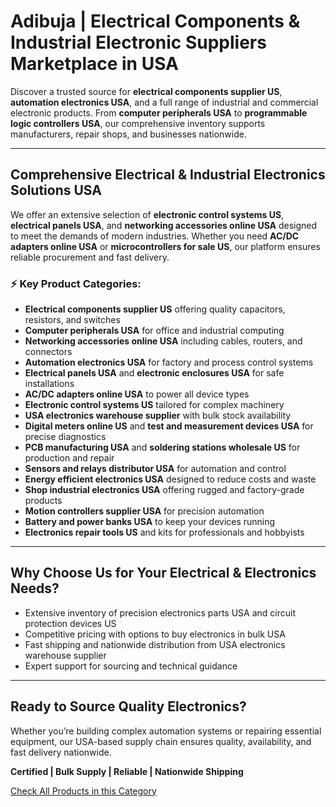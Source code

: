 # Adibuja | Electrical Components & Industrial Electronic Suppliers Marketplace in USA

Discover a trusted source for **electrical components supplier US**, **automation electronics USA**, and a full range of industrial and commercial electronic products. From **computer peripherals USA** to **programmable logic controllers USA**, our comprehensive inventory supports manufacturers, repair shops, and businesses nationwide.

---

## Comprehensive Electrical & Industrial Electronics Solutions USA

We offer an extensive selection of **electronic control systems US**, **electrical panels USA**, and **networking accessories online USA** designed to meet the demands of modern industries. Whether you need **AC/DC adapters online USA** or **microcontrollers for sale US**, our platform ensures reliable procurement and fast delivery.

### ⚡ Key Product Categories:
- **Electrical components supplier US** offering quality capacitors, resistors, and switches  
- **Computer peripherals USA** for office and industrial computing  
- **Networking accessories online USA** including cables, routers, and connectors  
- **Automation electronics USA** for factory and process control systems  
- **Electrical panels USA** and **electronic enclosures USA** for safe installations  
- **AC/DC adapters online USA** to power all device types  
- **Electronic control systems US** tailored for complex machinery  
- **USA electronics warehouse supplier** with bulk stock availability  
- **Digital meters online US** and **test and measurement devices USA** for precise diagnostics  
- **PCB manufacturing USA** and **soldering stations wholesale US** for production and repair  
- **Sensors and relays distributor USA** for automation and control  
- **Energy efficient electronics USA** designed to reduce costs and waste  
- **Shop industrial electronics USA** offering rugged and factory-grade products  
- **Motion controllers supplier USA** for precision automation  
- **Battery and power banks USA** to keep your devices running  
- **Electronics repair tools US** and kits for professionals and hobbyists  

---

## Why Choose Us for Your Electrical & Electronics Needs?

- Extensive inventory of precision electronics parts USA and circuit protection devices US  
- Competitive pricing with options to buy electronics in bulk USA  
- Fast shipping and nationwide distribution from USA electronics warehouse supplier  
- Expert support for sourcing and technical guidance  

---

## Ready to Source Quality Electronics?

Whether you’re building complex automation systems or repairing essential equipment, our USA-based supply chain ensures quality, availability, and fast delivery nationwide.

**Certified | Bulk Supply | Reliable | Nationwide Shipping**

[Check All Products in this Category](https://www.adibuja.com/categories/electronics)
